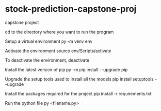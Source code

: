 # stock-prediction-capstone-proj
capstone project

cd to the directory where you want to run the program

Setup a virtual environment
py -m venv env

Activate the environment
source env/Scripts/activate

To deactivate the environment,
deactivate

Install the latest version of pip
py -m pip install --upgrade pip

Upgrade the setup tools used to install all the models
pip install setuptools --upgrade

Install the packages required for the project
pip install -r requirements.txt

Run the python file 
py <filename.py>
